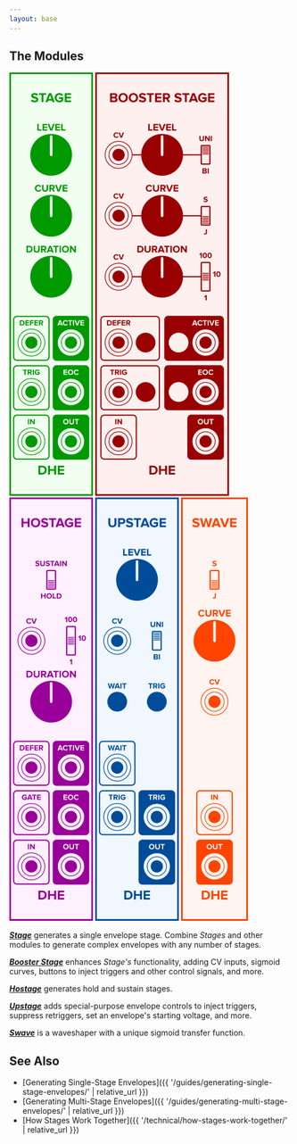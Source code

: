 ```yaml
---
layout: base
---
```


## The Modules

![_Stage_](modules/stage/panel.svg)
![_Booster Stage_](modules/booster-stage/panel.svg)
![_Hostage_](modules/hostage/panel.svg)
![_Upstage_](modules/upstage/panel.svg)
![_Swave_](modules/swave/panel.svg)

**[_Stage_](modules/stage/)**
generates a single envelope stage.
Combine _Stages_ and other modules
to generate complex envelopes
with any number of stages.

**[_Booster Stage_](modules/booster-stage/)**
enhances _Stage's_ functionality,
adding CV inputs,
sigmoid curves,
buttons to inject triggers and other control signals,
and more.

**[_Hostage_](modules/hostage/)**
generates hold and sustain stages.

**[_Upstage_](modules/upstage/)**
adds special-purpose envelope controls
to
inject triggers,
suppress retriggers,
set an envelope's starting voltage,
and more.

**[_Swave_](modules/swave/)**
is a waveshaper with a unique sigmoid transfer function.

## See Also

- [Generating Single-Stage Envelopes]({{ '/guides/generating-single-stage-envelopes/' | relative_url }})
- [Generating Multi-Stage Envelopes]({{ '/guides/generating-multi-stage-envelopes/' | relative_url }})
- [How Stages Work Together]({{ '/technical/how-stages-work-together/' | relative_url }})
